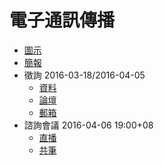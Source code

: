 # 電子通訊傳播

* [圖示](DC-telecommunication.png)
* [簡報](https://www.slideshare.net/vtaiwan/15-58638979)
* 徵詢 2016-03-18/2016-04-05
    * [資料](https://g0v.github.io/DC-telecommunication-gitbook)
    * [論壇](https://talk.vtaiwan.tw/c/DC-telecommunication)
    * [郵箱](mailto:replies+telecommunication@vtaiwan.tw)
* 諮詢會議 2016-04-06 19:00+08
    * [直播](https://livehouse.in/channel/vtaiwan)
    * [共筆](https://hackpad.com/JFTKX4Y50j0)

